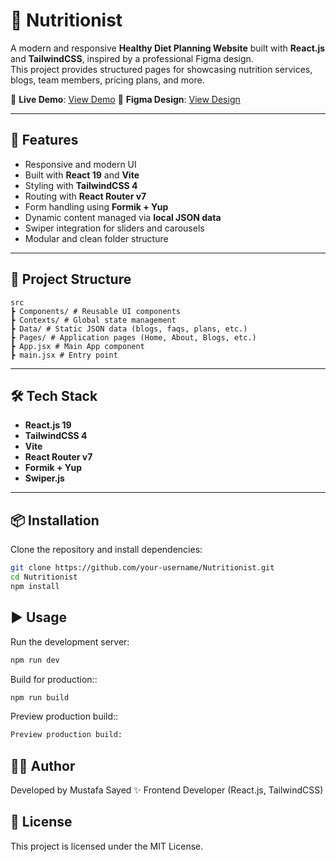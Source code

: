 # 🥗 Nutritionist

A modern and responsive **Healthy Diet Planning Website** built with **React.js** and **TailwindCSS**, inspired by a professional Figma design.  
This project provides structured pages for showcasing nutrition services, blogs, team members, pricing plans, and more.

🔗 **Live Demo**: [View Demo](https://nutritionist-cyan.vercel.app/)
🎨 **Figma Design**: [View Design](https://www.figma.com/design/u1CA8BQdxtGiXXwnJZW5kP/Nutritionist---Light-Theme-Healthy-Diet-Planning-Website-UI-Design-Template---FREE-Editable----Community-?node-id=18-256&p=f&t=4VFB8TqKknkSlnMp-0)

---

## 🚀 Features

- Responsive and modern UI
- Built with **React 19** and **Vite**
- Styling with **TailwindCSS 4**
- Routing with **React Router v7**
- Form handling using **Formik + Yup**
- Dynamic content managed via **local JSON data**
- Swiper integration for sliders and carousels
- Modular and clean folder structure

---

## 📂 Project Structure

    src
    ┣ Components/ # Reusable UI components
    ┣ Contexts/ # Global state management
    ┣ Data/ # Static JSON data (blogs, faqs, plans, etc.)
    ┣ Pages/ # Application pages (Home, About, Blogs, etc.)
    ┣ App.jsx # Main App component
    ┣ main.jsx # Entry point

---

## 🛠️ Tech Stack

- **React.js 19**
- **TailwindCSS 4**
- **Vite**
- **React Router v7**
- **Formik + Yup**
- **Swiper.js**

---

## 📦 Installation

Clone the repository and install dependencies:

```bash
git clone https://github.com/your-username/Nutritionist.git
cd Nutritionist
npm install
```

## ▶️ Usage

Run the development server:

```bash
npm run dev
```

Build for production::

```bash
npm run build
```

Preview production build::

```bash
Preview production build:
```

## 👨‍💻 Author

Developed by Mustafa Sayed ✨
Frontend Developer (React.js, TailwindCSS)

## 📜 License

This project is licensed under the MIT License.
